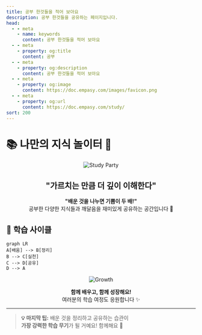 ```yaml
---
title: 공부 한것들을 적어 보아요
description: 공부 한것들을 공유하는 페이지입니다.
head:
  - - meta
    - name: keywords
      content: 공부 한것들을 적어 보아요
  - - meta
    - property: og:title
      content: 공부
  - - meta
    - property: og:description
      content: 공부 한것들을 적어 보아요
  - - meta
    - property: og:image
      content: https://doc.empasy.com/images/favicon.png
  - - meta
    - property: og:url
      content: https://doc.empasy.com/study/
sort: 200
---
```


# 📚 나만의 지식 놀이터 🎪

<div align="center">

![Study Party](https://media.giphy.com/media/Lpv9c4iZd0UOc/giphy.gif)

## "가르치는 만큼 더 깊이 이해한다"

**"배운 것을 나누면 기쁨이 두 배!"**  
공부한 다양한 지식들과 깨달음을 재미있게 공유하는 공간입니다 🎯

</div>

## 🎯 학습 사이클

```mermaid
graph LR
A[배움] --> B[정리]
B --> C[실천]
C --> D[공유]
D --> A
```

<div align="center">

![Growth](https://media.giphy.com/media/duNowzaVjeznDuWNFx/giphy.gif)

**함께 배우고, 함께 성장해요!**  
여러분의 학습 여정도 응원합니다 ✨

</div>

---

> **💡 마지막 팁:** 배운 것을 정리하고 공유하는 습관이  
> **가장 강력한 학습 무기**가 될 거예요! 함께해요 🚀
